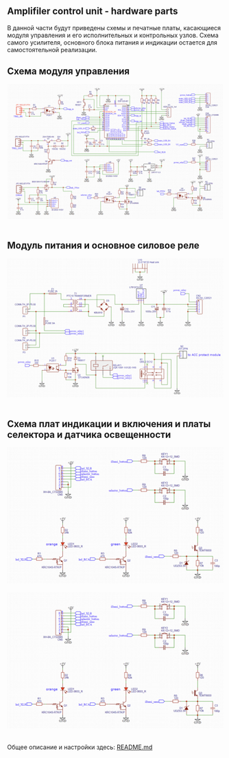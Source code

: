 ## Amplifiler control unit - hardware parts

В данной части будут приведены схемы и печатные платы, касающиеся модуля управления и его исполнительных и контрольных узлов.
Схема самого усилителя, основного блока питания и индикации остается для самостоятельной реализации.

## Cхема модуля управления

<div align="center"><img alt="Overview" width="800" src="/images/ACU_main_circuit_short.png" />&emsp;&emsp;&emsp;</div>

## Модуль питания и основное силовое реле

<div align="center"><img alt="Overview" width="800" src="/images/p&r_circuits_short.png" />&emsp;&emsp;&emsp;</div>

## Схема плат индикации и включения и платы селектора и датчика освещенности

<div align="center"><img alt="Overview" width="800" src="/images/selector_panel_short.png" />&emsp;&emsp;&emsp;</div>
<div align="center"><img alt="Overview" width="800" src="/images/selector_panel_short.png" />&emsp;&emsp;&emsp;</div>

Общее описание и настройки здесь: [README.md](https://github.com/DrCosha/AMP-Mono-module/blob/master/README.md)
